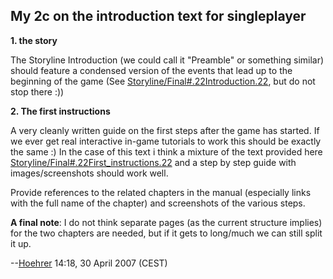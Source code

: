 ## My 2c on the introduction text for singleplayer

**1. the story**

The Storyline Introduction (we could call it "Preamble" or something
similar) should feature a condensed version of the events that lead up
to the beginning of the game (See
[Storyline/Final#.22Introduction.22](Storyline/Final#.22Introduction.22 "wikilink"),
but do not stop there :))

**2. The first instructions**

A very cleanly written guide on the first steps after the game has
started. If we ever get real interactive in-game tutorials to work this
should be exactly the same :) In the case of this text i think a mixture
of the text provided here
[Storyline/Final#.22First_instructions.22](Storyline/Final#.22First_instructions.22 "wikilink")
and a step by step guide with images/screenshots should work well.

Provide references to the related chapters in the manual (especially
links with the full name of the chapter) and screenshots of the various
steps.

**A final note**: I do not think separate pages (as the current
structure implies) for the two chapters are needed, but if it gets to
long/much we can still split it up.

--[Hoehrer](User:Hoehrer "wikilink") 14:18, 30 April 2007 (CEST)